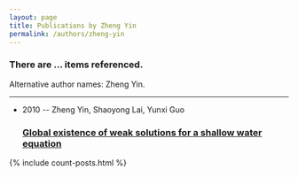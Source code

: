 ```yaml
---
layout: page
title: Publications by Zheng Yin
permalink: /authors/zheng-yin
---
```


<h3 id="number-posts">There are ... items referenced.</h3>
<p id='info-authors'>Alternative author names: Zheng Yin.</p>
<hr />
<ul class="post-list">
<li><span class='post-meta'>2010 -- Zheng Yin, Shaoyong Lai, Yunxi Guo</span><h3><a class='post-link' href="{{ site.baseurl }}/global-existence-of-weak-solutions-for-a-shallow-water-equation">Global existence of weak solutions for a shallow water equation</a></h3></li>

</ul>
{% include count-posts.html %}
